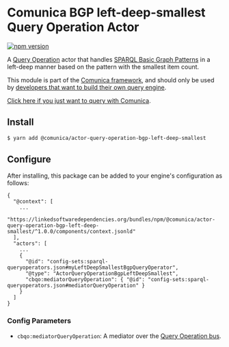 # Comunica BGP left-deep-smallest Query Operation Actor

[![npm version](https://badge.fury.io/js/%40comunica%2Factor-query-operation-bgp-left-deep-smallest.svg)](https://www.npmjs.com/package/@comunica/actor-query-operation-bgp-left-deep-smallest)

A [Query Operation](https://github.com/comunica/comunica/tree/master/packages/bus-query-operation) actor that handles [SPARQL Basic Graph Patterns](https://www.w3.org/TR/sparql11-query/#BasicGraphPatterns) in a left-deep manner based on the pattern with the smallest item count.

This module is part of the [Comunica framework](https://github.com/comunica/comunica),
and should only be used by [developers that want to build their own query engine](https://comunica.dev/docs/modify/).

[Click here if you just want to query with Comunica](https://comunica.dev/docs/query/).

## Install

```bash
$ yarn add @comunica/actor-query-operation-bgp-left-deep-smallest
```

## Configure

After installing, this package can be added to your engine's configuration as follows:
```text
{
  "@context": [
    ...
    "https://linkedsoftwaredependencies.org/bundles/npm/@comunica/actor-query-operation-bgp-left-deep-smallest/^1.0.0/components/context.jsonld"  
  ],
  "actors": [
    ...
    {
      "@id": "config-sets:sparql-queryoperators.json#myLeftDeepSmallestBgpQueryOperator",
      "@type": "ActorQueryOperationBgpLeftDeepSmallest",
      "cbqo:mediatorQueryOperation": { "@id": "config-sets:sparql-queryoperators.json#mediatorQueryOperation" }
    }
  ]
}
```

### Config Parameters

* `cbqo:mediatorQueryOperation`: A mediator over the [Query Operation bus](https://github.com/comunica/comunica/tree/master/packages/bus-query-operation).
